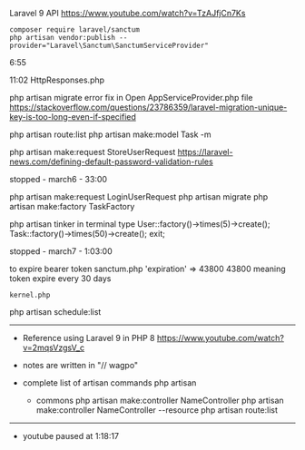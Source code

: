 Laravel 9 API
https://www.youtube.com/watch?v=TzAJfjCn7Ks

    composer require laravel/sanctum
    php artisan vendor:publish --provider="Laravel\Sanctum\SanctumServiceProvider"

6:55

11:02
    HttpResponses.php

php artisan migrate
error fix in 
    Open AppServiceProvider.php file
    https://stackoverflow.com/questions/23786359/laravel-migration-unique-key-is-too-long-even-if-specified

php artisan route:list
php artisan make:model Task -m

php artisan make:request StoreUserRequest
https://laravel-news.com/defining-default-password-validation-rules


stopped - march6 - 33:00

php artisan make:request LoginUserRequest
php artisan migrate
php artisan make:factory TaskFactory

php artisan tinker
in terminal type
    User::factory()->times(5)->create();
    Task::factory()->times(50)->create();
    exit;


stopped - march7 - 1:03:00

to expire bearer token
    sanctum.php
    'expiration' => 43800
    43800 meaning token expire every 30 days

    kernel.php

php artisan schedule:list





---------------------------------------------------

* Reference using Laravel 9 in PHP 8
https://www.youtube.com/watch?v=2mqsVzgsV_c

* notes are written in "// wagpo"


* complete list of artisan commands
php artisan
    * commons
    php artisan make:controller NameController
    php artisan make:controller NameController --resource
    php artisan route:list

---------------------------------

* youtube paused at 1:18:17



